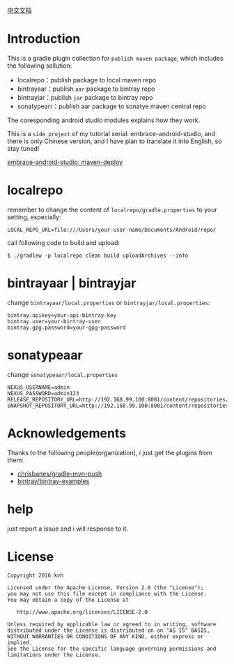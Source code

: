 [中文文档](README_CN.md)

# Introduction
This is a gradle plugin collection for `publish maven package`, which includes the following sollution:

* localrepo：publish package to local maven repo
* bintrayaar：publish `aar` package to bintray repo
* bintrayjar：publish `jar` package to bintray repo
* sonatypearr：publish aar package to sonatye maven central repo

The coresponding android studio modules explains how they work.

This is a `side project` of my tutorial serial: embrace-android-studio, and there is only Chinese version, and I have plan to translate it into English, so stay tuned!

[embrace-android-studio: maven-deploy](http://kvh.io/2016/01/20/embrace-android-studio-maven-deploy/)

# localrepo

remember to change the content of `localrepo/gradle.properties` to your setting, especially:

```
LOCAL_REPO_URL=file:///Users/your-user-name/Documents/Android/repo/
```

call following code to build and upload:

```
$ ./gradlew -p localrepo clean build uploadArchives --info
```

# bintrayaar | bintrayjar
change `bintrayaar/local.properties` or `bintrayjar/local.properties`:

```
bintray.apikey=your-api-bintray-key
bintray.user=your-bintray-user
bintray.gpg.password=your-gpg-password
```

# sonatypeaar

change `sonatypeaar/local.properties`

```
NEXUS_USERNAME=admin
NEXUS_PASSWORD=admin123
RELEASE_REPOSITORY_URL=http://192.168.99.100:8081/content/repositories/releases
SNAPSHOT_REPOSITORY_URL=http://192.168.99.100:8081/content/repositories/snapshots
```

# Acknowledgements

Thanks to the following people(organization), i just get the plugins from them:

* [chrisbanes/gradle-mvn-push](https://github.com/chrisbanes/gradle-mvn-push)
* [bintray/bintray-examples](https://github.com/bintray/bintray-examples)

# help
just report a issue and i will response to it.


# License

    Copyright 2016 kvh

    Licensed under the Apache License, Version 2.0 (the "License");
    you may not use this file except in compliance with the License.
    You may obtain a copy of the License at

       http://www.apache.org/licenses/LICENSE-2.0

    Unless required by applicable law or agreed to in writing, software
    distributed under the License is distributed on an "AS IS" BASIS,
    WITHOUT WARRANTIES OR CONDITIONS OF ANY KIND, either express or implied.
    See the License for the specific language governing permissions and
    limitations under the License.